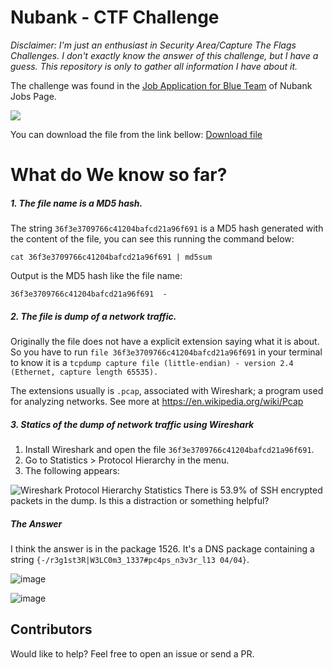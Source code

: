 # Nubank - CTF Challenge

*Disclaimer: I'm just an enthusiast in Security Area/Capture The Flags Challenges. I don't exactly know the answer of this challenge, but I have a guess. 
This repository is only to gather all information I have about it.*

The challenge was found in the [Job Application for Blue Team](https://boards.greenhouse.io/nubank/jobs/1776009?t=b58135231) of Nubank Jobs Page.

![](https://i.imgur.com/IGRqAWv.png)

You can download the file from the link bellow:
[Download file](https://nu-blueteam-hiring.s3.amazonaws.com/36f3e3709766c41204bafcd21a96f691)

# What do We know so far?

##### 1. The file name is a MD5 hash.
The string `36f3e3709766c41204bafcd21a96f691` is a MD5 hash generated with the content of the file, you can see this running the command below:

`cat 36f3e3709766c41204bafcd21a96f691 | md5sum`

Output is the MD5 hash like the file name:

`36f3e3709766c41204bafcd21a96f691  -`

##### 2. The file is dump of a network traffic.

Originally the file does not have a explicit extension saying what it is about. So you have to run `file 36f3e3709766c41204bafcd21a96f691` in your terminal to know it is a `tcpdump capture file (little-endian) - version 2.4 (Ethernet, capture length 65535).` 

The extensions usually is `.pcap`, associated with Wireshark; a program used for analyzing networks. See more at https://en.wikipedia.org/wiki/Pcap

##### 3. Statics of the dump of network traffic using Wireshark

1. Install Wireshark and open the file `36f3e3709766c41204bafcd21a96f691`.
2. Go to Statistics > Protocol Hierarchy in the menu.
3. The following appears:

![Wireshark Protocol Hierarchy Statistics](https://i.imgur.com/f6dqLkC.png)
There is 53.9% of SSH encrypted packets in the dump. Is this a distraction or something helpful?

##### The Answer

I think the answer is in the package 1526. It's a DNS package containing a string `{-/r3g1st3R|W3LC0m3_1337#pc4ps_n3v3r_l13 04/04}`. 

![image](https://user-images.githubusercontent.com/18057391/71772056-22a7bb00-2f23-11ea-8542-3767a0607977.png)


![image](https://user-images.githubusercontent.com/18057391/71772040-e5dbc400-2f22-11ea-80f0-289e7920db6c.png)



## Contributors

Would like to help? Feel free to open an issue or send a PR.




